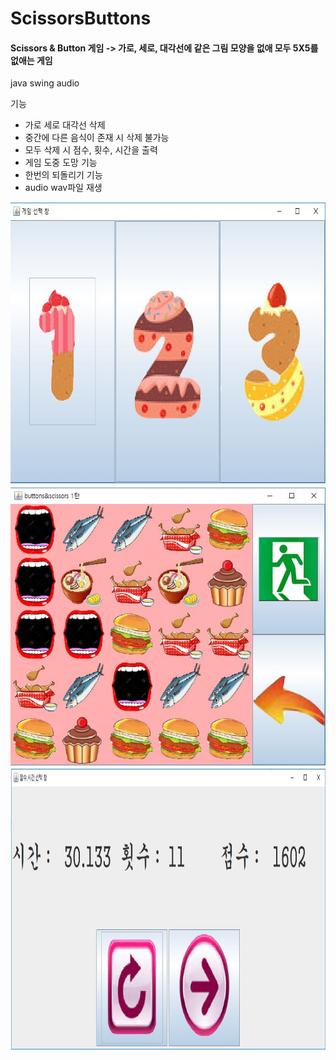 # ScissorsButtons

#### Scissors & Button 게임 ->  가로, 세로, 대각선에 같은 그림 모양을 없애 모두 5X5를 없애는 게임

java swing audio

기능

* 가로 세로 대각선 삭제
* 중간에 다른 음식이 존재 시 삭제 불가능
* 모두 삭제 시 점수, 횟수, 시간을 출력
* 게임 도중 도망 기능
* 한번의 되돌리기 기능
* audio wav파일 재생

<img src = './img/choice.JPG' width = '600' height = '450' />
<img src = './img/game.JPG' width = '600' height = '450' />
<img src = './img/score.JPG' width = '600' height = '450' />


